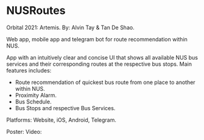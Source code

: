 # NUSRoutes

Orbital 2021: Artemis. By: Alvin Tay & Tan De Shao.

Web app, mobile app and telegram bot for route recommendation within NUS.

App with an intuitively clear and concise UI that shows all available NUS bus services and their corresponding routes at the respective bus stops. 
Main features includes:
 - Route recommendation of quickest bus route from one place to another within NUS.
 - Proximity Alarm.
 - Bus Schedule.
 - Bus Stops and respective Bus Services.

Platforms: Website, iOS, Android, Telegram.

Poster:
Video:

